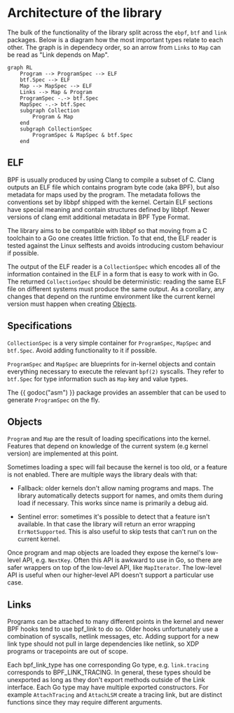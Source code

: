Architecture of the library
===

The bulk of the functionality of the library split across the `ebpf`, `btf` and
`link` packages.
Below is a diagram how the most important types relate to each other.
The graph is in dependecy order, so an arrow from `Links` to `Map` can be read
as "Link depends on Map".

```mermaid
graph RL
    Program --> ProgramSpec --> ELF
    btf.Spec --> ELF
    Map --> MapSpec --> ELF
    Links --> Map & Program
    ProgramSpec -.-> btf.Spec
    MapSpec -.-> btf.Spec
    subgraph Collection
        Program & Map
    end
    subgraph CollectionSpec
        ProgramSpec & MapSpec & btf.Spec
    end
```

ELF
---

BPF is usually produced by using Clang to compile a subset of C. Clang outputs
an ELF file which contains program byte code (aka BPF), but also metadata for
maps used by the program. The metadata follows the conventions set by libbpf
shipped with the kernel. Certain ELF sections have special meaning
and contain structures defined by libbpf. Newer versions of clang emit
additional metadata in BPF Type Format.

The library aims to be compatible with libbpf so that moving from a C toolchain
to a Go one creates little friction. To that end, the ELF reader
is tested against the Linux selftests and avoids introducing custom behaviour
if possible.

The output of the ELF reader is a `CollectionSpec` which encodes
all of the information contained in the ELF in a form that is easy to work with
in Go. The returned `CollectionSpec` should be deterministic: reading the same ELF
file on different systems must produce the same output.
As a corollary, any changes that depend on the runtime environment like the
current kernel version must happen when creating [Objects](#objects).

Specifications
---

`CollectionSpec` is a very simple container for `ProgramSpec`, `MapSpec` and
`btf.Spec`. Avoid adding functionality to it if possible.

`ProgramSpec` and `MapSpec` are blueprints for in-kernel
objects and contain everything necessary to execute the relevant `bpf(2)`
syscalls. They refer to `btf.Spec` for type information such as `Map` key and
value types.

The {{ godoc("asm") }} package provides an assembler that can be used to generate
`ProgramSpec` on the fly.

Objects
---

`Program` and `Map` are the result of loading specifications into the kernel.
Features that depend on knowledge of the current system (e.g kernel version)
are implemented at this point.

Sometimes loading a spec will fail because the kernel is too old, or a feature is not
enabled. There are multiple ways the library deals with that:

* Fallback: older kernels don't allow naming programs and maps. The library
  automatically detects support for names, and omits them during load if
  necessary. This works since name is primarily a debug aid.

* Sentinel error: sometimes it's possible to detect that a feature isn't available.
  In that case the library will return an error wrapping `ErrNotSupported`.
  This is also useful to skip tests that can't run on the current kernel.

Once program and map objects are loaded they expose the kernel's low-level API,
e.g. `NextKey`. Often this API is awkward to use in Go, so there are safer
wrappers on top of the low-level API, like `MapIterator`. The low-level API is
useful when our higher-level API doesn't support a particular use case.

Links
---

Programs can be attached to many different points in the kernel and newer BPF hooks
tend to use bpf_link to do so. Older hooks unfortunately use a combination of
syscalls, netlink messages, etc. Adding support for a new link type should not
pull in large dependencies like netlink, so XDP programs or tracepoints are
out of scope.

Each bpf_link_type has one corresponding Go type, e.g. `link.tracing` corresponds
to BPF_LINK_TRACING. In general, these types should be unexported as long as they
don't export methods outside of the Link interface. Each Go type may have multiple
exported constructors. For example `AttachTracing` and `AttachLSM` create a
tracing link, but are distinct functions since they may require different arguments.
